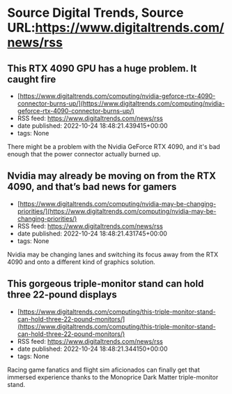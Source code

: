 # Source Digital Trends, Source URL:https://www.digitaltrends.com/news/rss

## This RTX 4090 GPU has a huge problem. It caught fire
 - [https://www.digitaltrends.com/computing/nvidia-geforce-rtx-4090-connector-burns-up/](https://www.digitaltrends.com/computing/nvidia-geforce-rtx-4090-connector-burns-up/)
 - RSS feed: https://www.digitaltrends.com/news/rss
 - date published: 2022-10-24 18:48:21.439415+00:00
 - tags: None

There might be a problem with the Nvidia GeForce RTX 4090, and it's bad enough that the power connector actually burned up.

## Nvidia may already be moving on from the RTX 4090, and that’s bad news for gamers
 - [https://www.digitaltrends.com/computing/nvidia-may-be-changing-priorities/](https://www.digitaltrends.com/computing/nvidia-may-be-changing-priorities/)
 - RSS feed: https://www.digitaltrends.com/news/rss
 - date published: 2022-10-24 18:48:21.431745+00:00
 - tags: None

Nvidia may be changing lanes and switching its focus away from the RTX 4090 and onto a different kind of graphics solution.

## This gorgeous triple-monitor stand can hold three 22-pound displays
 - [https://www.digitaltrends.com/computing/this-triple-monitor-stand-can-hold-three-22-pound-monitors/](https://www.digitaltrends.com/computing/this-triple-monitor-stand-can-hold-three-22-pound-monitors/)
 - RSS feed: https://www.digitaltrends.com/news/rss
 - date published: 2022-10-24 18:48:21.344150+00:00
 - tags: None

Racing game fanatics and flight sim aficionados can finally get that immersed experience thanks to the Monoprice Dark Matter triple-monitor stand.
